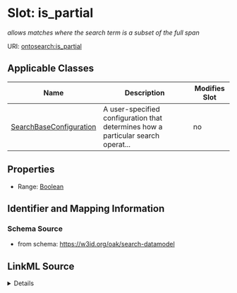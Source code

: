 # Slot: is_partial


_allows matches where the search term is a subset of the full span_



URI: [ontosearch:is_partial](https://w3id.org/oak/search-datamodel/is_partial)



<!-- no inheritance hierarchy -->




## Applicable Classes

| Name | Description | Modifies Slot |
| --- | --- | --- |
[SearchBaseConfiguration](SearchBaseConfiguration.md) | A user-specified configuration that determines how a particular search operat... |  no  |







## Properties

* Range: [Boolean](Boolean.md)





## Identifier and Mapping Information







### Schema Source


* from schema: https://w3id.org/oak/search-datamodel




## LinkML Source

<details>
```yaml
name: is_partial
description: allows matches where the search term is a subset of the full span
from_schema: https://w3id.org/oak/search-datamodel
rank: 1000
alias: is_partial
owner: SearchBaseConfiguration
domain_of:
- SearchBaseConfiguration
range: boolean

```
</details>